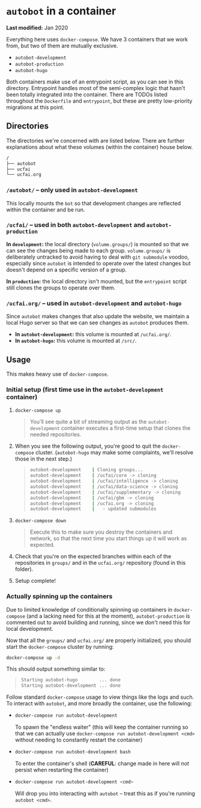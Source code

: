 # `autobot` in a container

**Last modified:** Jan 2020

Everything here uses `docker-compose`. We have 3 containers that we work from, but two of them are mutually exclusive.

- `autobot-development`
- `autobot-production`
- `autobot-hugo`

Both containers make use of an entrypoint script, as you can see in this directory. Entrypoint handles most of the semi-complex logic that hasn't been totally integrated into the container. There are TODOs listed throughout the `Dockerfile` and `entrypoint`, but these are pretty low-priority migrations at this point.

## Directories

The directories we're concerned with are listed below. There are further explanations about what these volumes (within the container) house below.

```bash
/
├── autobot
├── ucfai
└── ucfai.org
```

### `/autobot/` &ndash; only used in `autobot-development`

This locally mounts the `bot` so that development changes are reflected within the container and be run.

### `/ucfai/` &ndash; used in both `autobot-development` and `autobot-production`

**In `development`:** the local directory (`volume.groups/`) is mounted so that we can see the changes being made to each group. `volume.groups/` is deliberately untracked to avoid having to deal with `git submodule` voodoo, especially since `autobot` is intended to operate over the latest changes but doesn't depend on a specific version of a group.

**In `production`:** the local directory isn't mounted, but the `entrypoint` script still clones the groups to operate over them.

### `/ucfai.org/` &ndash; used in `autobot-development` and `autobot-hugo`

Since `autobot` makes changes that also update the website, we maintain a local Hugo server so that we can see changes as `autobot` produces them.

- **In `autobot-development`:** this volume is mounted at `/ucfai.org/`.
- **In `autobot-hugo`:** this volume is mounted at `/src/`.

## Usage

This makes heavy use of `docker-compose`.

### Initial setup (first time use in the `autobot-development` container)

1. `docker-compose up`

   > You'll see quite a bit of streaming output as the `autobot-development` container executes a first-time setup that clones the needed repositories.

2. When you see the following output, you're good to quit the `docker-compose` cluster. (`autobot-hugo` may make some complaints, we'll resolve those in the next step.)

   > ```bash
   > autobot-development    | Cloning groups...
   > autobot-development    | /ucfai/core -> cloning
   > autobot-development    | /ucfai/intelligence -> cloning
   > autobot-development    | /ucfai/data-science -> cloning
   > autobot-development    | /ucfai/supplementary -> cloning
   > autobot-development    | /ucfai/gbm -> cloning
   > autobot-development    | /ucfai.org -> cloning
   > autobot-development    |   - updated submodules
   > ```

3. `docker-compose down`
   > Execute this to make sure you destroy the containers and network, so that the next time you start things up it will work as expected.

4. Check that you're on the expected branches within each of the repositories in `groups/` and in the `ucfai.org/` repository (found in this folder).
5. Setup complete!

### Actually spinning up the containers

Due to limited knowledge of conditionally spinning up containers in `docker-compose` (and a lacking need for this at the moment), `autobot-production` is commented out to avoid building and running, since we don't need this for local development.

Now that all the `groups/` and `ucfai.org/` are properly initialized, you should start the `docker-compose` cluster by running:

```bash
docker-compose up -d
```

This should output something similar to:

> ```bash
> Starting autobot-hugo        ... done
> Starting autobot-development ... done
> ```

Follow standard `docker-compose` usage to view things like the logs and such. To interact with `autobot`, and more broadly the container, use the following:

- ```bash
  docker-compose run autobot-development
  ```

  To spawn the "endless waiter" (this will keep the container running so that we can actually use `docker-compose run autobot-development <cmd>` without needing to constantly restart the container)

- ```bash
  docker-compose run autobot-development bash
  ```

  To enter the container's shell (**CAREFUL**: change made in here will _not_ persist when restarting the container)

- ```bash
  docker-compose run autobot-development <cmd>
  ```

  Will drop you into interacting with `autobot` – treat this as if you're running `autobot <cmd>`.

